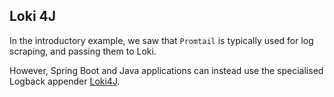 ## Loki 4J

In the introductory example, we saw that `Promtail` is typically used for log scraping, and passing them to Loki.

However, Spring Boot and Java applications can instead use the specialised Logback appender [Loki4J](https://loki4j.github.io/loki-logback-appender/).
